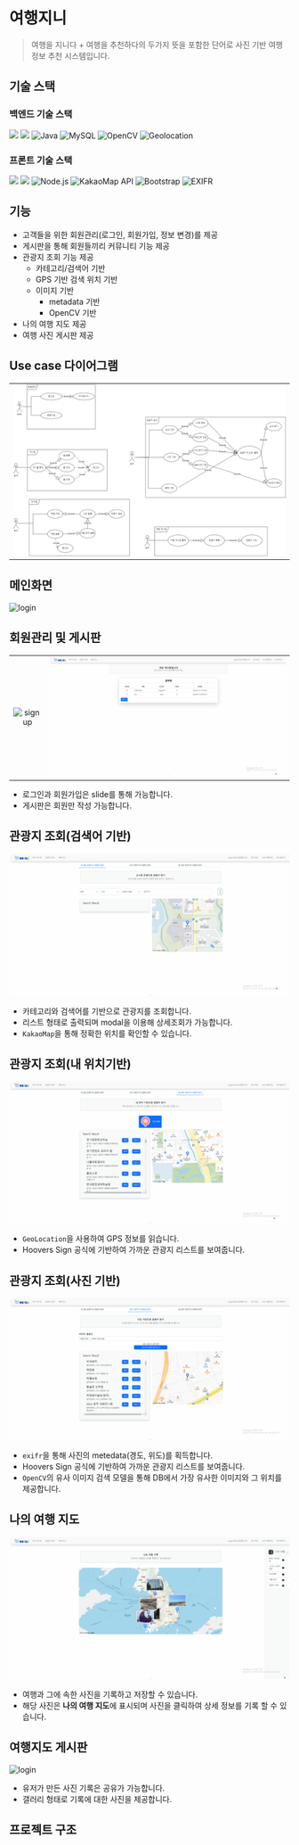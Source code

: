 # 여행지니
> 여행을 지니다 + 여행을 추천하다의 두가지 뜻을 포함한 단어로 사진 기반 여행 정보 추천 시스템입니다.


## 기술 스택 

### 백엔드 기술 스택
<img src="https://img.shields.io/badge/Spring-9ACD32?style=flat&logo=Spring&logoColor=white"/> <img src="https://img.shields.io/badge/SpringBoot-9ACD32?style=flat&logo=SpringBoot&logoColor=white"/>
![Java](https://img.shields.io/badge/Java-007396?style=flat-square&logo=oracle&logoColor=white)
![MySQL](https://img.shields.io/badge/MySQL-4479A1?style=flat-square&logo=MySQL&logoColor=white)
![OpenCV](https://img.shields.io/badge/OpenCV-5C3EE8?style=flat-square&logo=OpenCV&logoColor=white)
![Geolocation](https://img.shields.io/badge/Geolocation%20API-00A86B?style=flat-square&logo=google-maps&logoColor=white)


### 프론트 기술 스택
<img src="https://img.shields.io/badge/Vue.js-099268?style=flat&logo=Vue.js&logoColor=white"/>   <img src="https://img.shields.io/badge/vite-228be6?style=flat&logo=vite&logoColor=white"/>
![Node.js](https://img.shields.io/badge/Node.js-339933?style=flat-square&logo=node.js&logoColor=white)
![KakaoMap API](https://img.shields.io/badge/KakaoMap%20API-FFCD00?style=flat-square&logo=kakao&logoColor=black)
![Bootstrap](https://img.shields.io/badge/Bootstrap-7952B3?style=flat-square&logo=bootstrap&logoColor=white)
![EXIFR](https://img.shields.io/badge/EXIFR-FF9900?style=flat-square&logoColor=white)


## 기능

- 고객들을 위한 회원관리(로그인, 회원가입, 정보 변경)를 제공
- 게시판을 통해 회원들끼리 커뮤니티 기능 제공
- 관광지 조회 기능 제공
  - 카테고리/검색어 기반
  - GPS 기반 검색 위치 기반
  - 이미지 기반
    - metadata 기반
    - OpenCV 기반
- 나의 여행 지도 제공
- 여행 사진 게시판 제공



## Use case 다이어그램

<table>
  <tr>
    <td align="center">
      <img src="https://github.com/JourneyJinni/journeyjinni-backend/blob/master/resources/DIagram/usecase.drawio.png?raw=true" alt="Use Case Diagram">
  </tr>
</table>




## 메인화면
<img src="https://github.com/JourneyJinni/journeyjinni-frontend/blob/master/resources/readmeImg/main.gif?raw=true" alt="login">

## 회원관리 및 게시판

<table>
  <tr>
    <td align="center">
      <img src="https://github.com/JourneyJinni/journeyjinni-frontend/blob/master/resources/readmeImg/login.gif?raw=true" alt="signup">
    </td>
    <td align="center">
      <img src="https://github.com/JourneyJinni/journeyjinni-frontend/blob/master/resources/readmeImg/board.gif?raw=true" alt="login">
    </td>
  </tr>
</table>

- 로그인과 회원가입은 slide를 통해 가능합니다.
- 게시판은 회원만 작성 가능합니다.

## 관광지 조회(검색어 기반)

<img src="https://github.com/JourneyJinni/journeyjinni-frontend/blob/master/resources/readmeImg/search1.gif?raw=true" alt="login">

- 카테고리와 검색어를 기반으로 관광지를 조회합니다.
- 리스트 형태로 출력되며 modal을 이용해 상세조회가 가능합니다.
- `KakaoMap`을 통해 정확한 위치를 확인할 수 있습니다.

## 관광지 조회(내 위치기반)

<img src="https://github.com/JourneyJinni/journeyjinni-frontend/blob/master/resources/readmeImg/search123.gif?raw=true" alt="login">

- `GeoLocation`을 사용하여 GPS 정보를 읽습니다.
- Hoovers Sign 공식에 기반하여 가까운 관광지 리스트를 보여줍니다.

## 관광지 조회(사진 기반)

<img src="https://github.com/JourneyJinni/journeyjinni-frontend/blob/master/resources/readmeImg/search12.gif?raw=true" alt="login">

- `exifr`을 통해 사진의 metedata(경도, 위도)를 획득합니다.
- Hoovers Sign 공식에 기반하여 가까운 관광지 리스트를 보여줍니다.
- `OpenCV`의 유사 이미지 검색 모델을 통해 DB에서 가장 유사한 이미지와 그 위치를 제공합니다.

## 나의 여행 지도 

<img src="https://github.com/JourneyJinni/journeyjinni-frontend/blob/master/resources/readmeImg/trip.gif?raw=true" alt="login">

- 여행과 그에 속한 사진을 기록하고 저장할 수 있습니다.
- 해당 사진은 **나의 여행 지도**에 표시되며 사진을 클릭하여 상세 정보를 기록 할 수 있습니다.

## 여행지도 게시판

<img src="https://github.com/JourneyJinni/journeyjinni-frontend/blob/master/resources/readmeImg/tripcourse.gif?raw=true" alt="login">

- 유저가 만든 사진 기록은 공유가 가능합니다.
- 갤러리 형태로 기록에 대한 사진을 제공합니다.

## 프로젝트 구조

